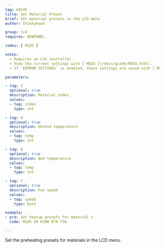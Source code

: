 ```yaml
---
tag: m0145
title: Set Material Preset
brief: Set material presets in the LCD menu
author: thinkyhead

group: lcd
requires: NEWPANEL

codes: [ M145 ]

notes:
  - Requires an LCD controller.
  - View the current settings with [`M503`](/docs/gcode/M503.html).
  - If `EEPROM_SETTINGS` is enabled, these settings are saved with [`M500`](/docs/gcode/M500.html), loaded with [`M501`](/docs/gcode/M501.html), and reset with [`M502`](/docs/gcode/M502.html).

parameters:

- tag: S
  optional: true
  description: Material index
  values:
  - tag: index
    type: int

- tag: H
  optional: true
  description: Hotend temperature
  values:
  - tag: temp
    type: int

- tag: B
  optional: true
  description: Bed temperature
  values:
  - tag: temp
    type: int

- tag: F
  optional: true
  description: Fan speed
  values:
  - tag: speed
    type: byte

example:
- pre: Set heatup presets for material 1
  code: M145 S0 H190 B70 F50

---
```


Set the preheating presets for materials in the LCD menu.
